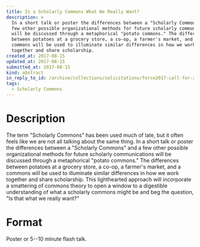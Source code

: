 ```yaml
---
title: Is a Scholarly Commons What We Really Want?
description: >
  In a short talk or poster the differences between a "Scholarly Commons" and a
  few other possible organizational methods for future scholarly communications
  will be discussed through a metaphorical "potato commons." The differences
  between potatoes at a grocery store, a co-op, a farmer's market, and a
  commons will be used to illuminate similar differences in how we work
  together and share scholarship.
created_at: 2017-08-15
updated_at: 2017-08-15
submitted_at: 2017-08-15
kind: abstract
in_reply_to_id: /archive/collections/solicitations/force2017-call-for-abstracts.warc.gz
tags:
  - Scholarly Commons
---
```


# Description

The term "Scholarly Commons" has been used much of late, but it often feels
like we are not all talking about the same thing. In a short talk or poster the
differences between a "Scholarly Commons" and a few other possible
organizational methods for future scholarly communications will be discussed
through a metaphorical "potato commons." The differences between potatoes at a
grocery store, a co-op, a farmer's market, and a commons will be used to
illuminate similar differences in how we work together and share scholarship.
This lighthearted approach will incorporate a smattering of commons theory to
open a window to a digestible understanding of what a scholarly commons might
be and beg the question, "Is that what we really want?"

# Format

Poster or 5--10 minute flash talk.
